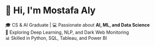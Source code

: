 # 👋 Hi, I'm Mostafa Aly

🎓 CS & AI Graduate | 💻 Passionate about **AI, ML, and Data Science**  
🚀 Exploring Deep Learning, NLP, and Dark Web Monitoring  
📊 Skilled in Python, SQL, Tableau, and Power BI  
